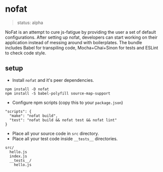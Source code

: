 # nofat

> status: alpha

NoFat is an attempt to cure js-fatigue by providing the user a set of default configurations. After setting up nofat, developers can start working on their application instead of messing around with boilerplates. The bundle includes Babel for transpiling code, Mocha+Chai+Sinon for tests and ESLint to check code style.

## setup

 - Install `nofat` and it's peer dependencies.

```
npm install -D nofat
npm install -S babel-polyfill source-map-support
```

 - Configure npm scripts (copy this to your `package.json`)

```
"scripts": {
  "make": "nofat build",
  "test": "nofat build && nofat test && nofat lint"
}
```

- Place all your source code in `src` directory.
- Place all your test code inside `__tests__` directories.

```
src/
  hello.js
  index.js
  __tests__/
    hello.js
```
